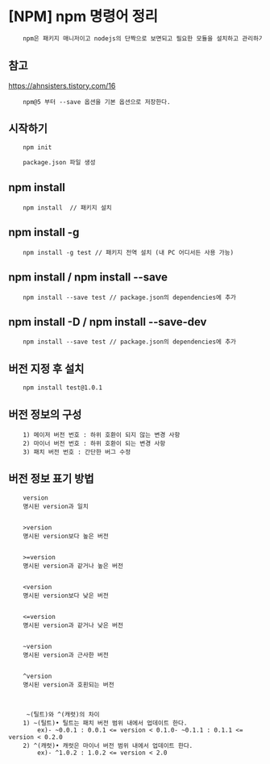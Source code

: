 # [NPM] npm 명령어 정리

```txt
    npm은 패키지 매니저이고 nodejs의 단짝으로 보면되고 필요한 모듈을 설치하고 관리하기 용이하다.
```

## 참고
<https://ahnsisters.tistory.com/16>
```
    npm@5 부터 --save 옵션을 기본 옵션으로 저장한다.
```
## 시작하기
```bash
    npm init
    
    package.json 파일 생성
```

## npm install
```
    npm install  // 패키지 설치
```

## npm install -g 
```
    npm install -g test // 패키지 전역 설치 (내 PC 어디서든 사용 가능)
```

## npm install  / npm install --save
```
    npm install --save test // package.json의 dependencies에 추가
```

## npm install -D / npm install --save-dev
```
    npm install --save test // package.json의 dependencies에 추가
```

## 버전 지정 후 설치
```
    npm install test@1.0.1
```

## 버전 정보의 구성
```
    1) 메이저 버전 번호 : 하위 호환이 되지 않는 변경 사항
    2) 마이너 버전 번호 : 하위 호환이 되는 변경 사항
    3) 패치 버전 번호 : 간단한 버그 수정
```

## 버전 정보 표기 방법
```
    version
    명시된 version과 일치


    >version
    명시된 version보다 높은 버전


    >=version
    명시된 version과 같거나 높은 버전


    <version
    명시된 version보다 낮은 버전


    <=version
    명시된 version과 같거나 낮은 버전


    ~version
    명시된 version과 근사한 버전


    ^version
    명시된 version과 호횐되는 버전



     ~(틸트)와 ^(캐럿)의 차이
    1) ~(틸트)• 틸트는 패치 버전 범위 내에서 업데이트 한다.
        ex)- ~0.0.1 : 0.0.1 <= version < 0.1.0- ~0.1.1 : 0.1.1 <= version < 0.2.0
    2) ^(캐럿)• 캐럿은 마이너 버전 범위 내에서 업데이트 한다.
        ex)- ^1.0.2 : 1.0.2 <= version < 2.0
```
